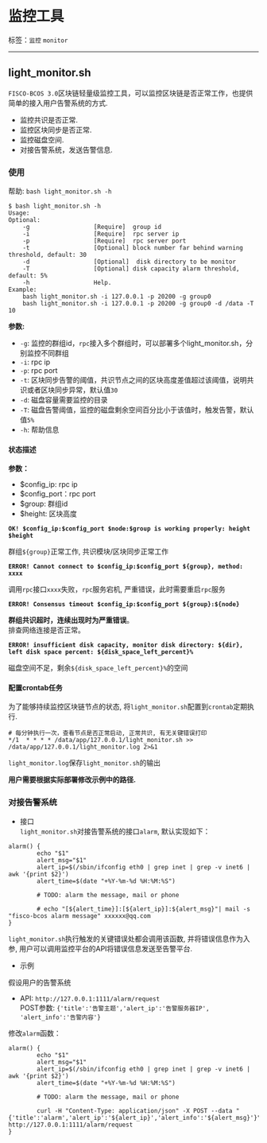 # 监控工具

标签：``监控`` ``monitor``

----

## light_monitor.sh

`FISCO-BCOS 3.0`区块链轻量级监控工具，可以监控区块链是否正常工作，也提供简单的接入用户告警系统的方式.

- 监控共识是否正常.
- 监控区块同步是否正常.
- 监控磁盘空间.
- 对接告警系统，发送告警信息.

### 使用

帮助:
`bash light_monitor.sh -h`

```shell
$ bash light_monitor.sh -h
Usage:
Optional:
    -g                  [Require]  group id
    -i                  [Require]  rpc server ip
    -p                  [Require]  rpc server port
    -t                  [Optional] block number far behind warning threshold, default: 30
    -d                  [Optional]  disk directory to be monitor
    -T                  [Optional] disk capacity alarm threshold, default: 5%
    -h                  Help.
Example:
    bash light_monitor.sh -i 127.0.0.1 -p 20200 -g group0
    bash light_monitor.sh -i 127.0.0.1 -p 20200 -g group0 -d /data -T 10
```

**参数:**

- `-g`: 监控的群组id，`rpc`接入多个群组时，可以部署多个light_monitor.sh，分别监控不同群组
- `-i`: rpc ip
- `-p`: rpc port
- `-t`: 区块同步告警的阈值，共识节点之间的区块高度差值超过该阈值，说明共识或者区块同步异常，默认值`30`
- `-d`: 磁盘容量需要监控的目录
- `-T`: 磁盘告警阈值，监控的磁盘剩余空间百分比小于该值时，触发告警，默认值`5%`
- `-h`: 帮助信息

#### 状态描述

**参数：**  

- $config_ip: rpc ip  
- $config_port：rpc port  
- $group: 群组id  
- $height: 区块高度

**```OK! $config_ip:$config_port $node:$group is working properly: height $height```**

群组`${group}`正常工作, 共识模块/区块同步正常工作

**```ERROR! Cannot connect to $config_ip:$config_port ${group}, method: xxxx```**

调用`rpc`接口`xxxx`失败，`rpc`服务宕机, 严重错误，此时需要重启`rpc`服务

**```ERROR! Consensus timeout $config_ip:$config_port ${group}:${node}```**

**群组共识超时，连续出现时为严重错误**。  
排查网络连接是否正常。

**```ERROR! insufficient disk capacity, monitor disk directory: ${dir}, left disk space percent: ${disk_space_left_percent}%```**  

磁盘空间不足，剩余`${disk_space_left_percent}%`的空间

#### 配置crontab任务  

为了能够持续监控区块链节点的状态, 将`light_monitor.sh`配置到`crontab`定期执行.  

```shell
# 每分钟执行一次，查看节点是否正常启动, 正常共识, 有无关键错误打印
*/1  * * * * /data/app/127.0.0.1/light_monitor.sh >> /data/app/127.0.0.1/light_monitor.log 2>&1
```

`light_monitor.log`保存`light_monitor.sh`的输出

**用户需要根据实际部署修改示例中的路径.**

### 对接告警系统

- 接口  
`light_monitor.sh`对接告警系统的接口`alarm`, 默认实现如下：

```shell
alarm() {
        echo "$1"
        alert_msg="$1"
        alert_ip=$(/sbin/ifconfig eth0 | grep inet | grep -v inet6 | awk '{print $2}')
        alert_time=$(date "+%Y-%m-%d %H:%M:%S")

        # TODO: alarm the message, mail or phone

        # echo "[${alert_time}]:[${alert_ip}]:${alert_msg}"| mail -s "fisco-bcos alarm message" xxxxxx@qq.com
}
```

 `light_monitor.sh`执行触发的关键错误处都会调用该函数, 并将错误信息作为入参, 用户可以调用监控平台的API将错误信息发送至告警平台.

- 示例

 假设用户的告警系统  

- API:
        `http://127.0.0.1:1111/alarm/request`  
    POST参数:
        ```{'title':'告警主题','alert_ip':'告警服务器IP', 'alert_info':'告警内容'}```

 修改`alarm`函数：

```shell
alarm() {
        echo "$1"
        alert_msg="$1"
        alert_ip=$(/sbin/ifconfig eth0 | grep inet | grep -v inet6 | awk '{print $2}')
        alert_time=$(date "+%Y-%m-%d %H:%M:%S")

        # TODO: alarm the message, mail or phone

        curl -H "Content-Type: application/json" -X POST --data "{'title':'alarm','alert_ip':'${alert_ip}','alert_info':'${alert_msg}'}" http://127.0.0.1:1111/alarm/request
}
```

